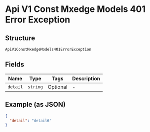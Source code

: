 
# Api V1 Const Mxedge Models 401 Error Exception

## Structure

`ApiV1ConstMxedgeModels401ErrorException`

## Fields

| Name | Type | Tags | Description |
|  --- | --- | --- | --- |
| `detail` | `string` | Optional | - |

## Example (as JSON)

```json
{
  "detail": "detail6"
}
```

